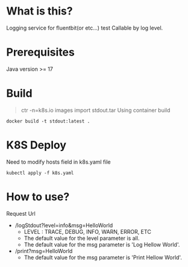 # What is this?
Logging service for fluentbit(or etc...) test
Callable by log level.

# Prerequisites
Java version >= 17

# Build
> ctr -n=k8s.io images import stdout.tar
Using container build
```
docker build -t stdout:latest .
```

# K8S Deploy
Need to modify hosts field in k8s.yaml file
```
kubectl apply -f k8s.yaml
```

# How to use?
Request Url
-  /logStdout?level=info&msg=HelloWorld
    - LEVEL : TRACE, DEBUG, INFO, WARN, ERROR, ETC
    - The default value for the level parameter is all.
    - The default value for the msg parameter is 'Log Hellow World'.
-  /print?msg=HelloWorld
    - The default value for the msg parameter is 'Print Hellow World'.
